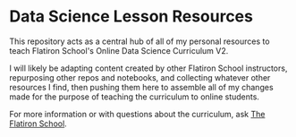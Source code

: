 # Data Science Lesson Resources

This repository acts as a central hub of all of my personal resources to teach Flatiron School's Online Data Science Curriculum V2. 

I will likely be adapting content created by other Flatiron School instructors, repurposing other repos and notebooks, and collecting whatever other resources I find, then pushing them here to assemble all of my changes made for the purpose of teaching the curriculum to online students.

For more information or with questions about the curriculum, ask [The Flatiron School](http://flatironschool.com/).
